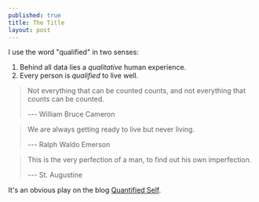 ```yaml
---
published: true
title: The Title
layout: post
---
```

I use the word "qualified" in two senses:

1. Behind all data lies a *qualitative* human experience.
2. Every person is *qualified* to live well.

> Not everything that can be counted counts, and not everything that counts can be counted. 
>
>--- William Bruce Cameron

> We are always getting ready to live but never living. 
>
>--- Ralph Waldo Emerson

> This is the very perfection of a man, to find out his own imperfection. 
>
>--- St. Augustine

It's an obvious play on the blog [Quantified Self](http://quantifiedself.com).



